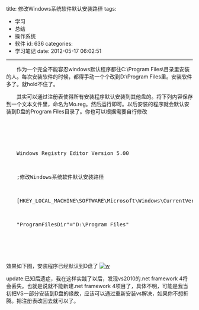 title: 修改Windows系统软件默认安装路径
tags:
  - 学习
  - 总结
  - 操作系统
  - 软件
id: 636
categories:
  - 学习笔记
date: 2012-05-17 06:02:51
---

　　作为一个完全不能容忍windows默认程序都往C:\Program Files\目录里安装的人。每次安装软件的时候，都得手动一个个改到D:\Program Files里。安装软件多了。就hold不住了。

　　其实可以通过注册表使得所有安装程序默认安装到其他盘的。将下列内容保存到一个文本文件里，命名为Mo.reg。然后运行即可。以后安装的程序就会默认安装到D盘的Program Files目录了。你也可以根据需要自行修改

　　<pre lang="c">

　　Windows Registry Editor Version 5.00

　　;修改Windows系统软件默认安装路径

　　[HKEY_LOCAL_MACHINE\SOFTWARE\Microsoft\Windows\CurrentVersion]

　　"ProgramFilesDir"="D:\\Program Files"

　　</pre>
效果如下图，安装程序已经默认到D盘了
[![](/images/a83d479db2c8d3fac56dc0dacca9fca7329d7c61.jpg "w")](http://leaverimage.b0.upaiyun.com/21644_o.jpg)

update:已知后遗症，我在这样实践了以后，发现vs2010的.net framework 4将会丢失。也就是说就不能新建.net framework 4项目了，具体不明，可能是我当初把VS一部分安装到D盘的缘故，应该可以通过重新安装vs解决，如果你不想折腾。把注册表改回去就可以了。